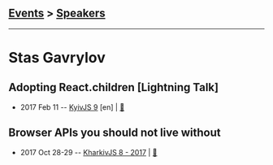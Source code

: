 ## [Events](../README.md) > [Speakers](../speakers.md)
---

# Stas Gavrylov

## Adopting React.children [Lightning Talk]
- 2017 Feb 11 -- [KyivJS 9](https://www.youtube.com/watch?v=4-U2sEMPMR0) [en] | [:notebook:](http://slides.com/stasgavrylov/deck/fullscreen#/)  
## Browser APIs you should not live without
- 2017 Oct 28-29 -- [KharkivJS 8 - 2017](https://www.youtube.com/watch?v=R4J2-ubrgxs)  | [:notebook:](https://slides.com/stasgavrylov/apis-ru/#/)  
